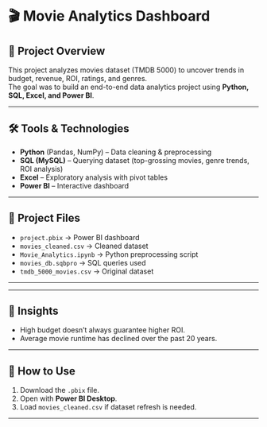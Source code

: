 # 🎬 Movie Analytics Dashboard

## 📌 Project Overview
This project analyzes movies dataset (TMDB 5000) to uncover trends in budget, revenue, ROI, ratings, and genres.  
The goal was to build an end-to-end data analytics project using **Python, SQL, Excel, and Power BI**.

---

## 🛠️ Tools & Technologies
- **Python** (Pandas, NumPy) – Data cleaning & preprocessing  
- **SQL (MySQL)** – Querying dataset (top-grossing movies, genre trends, ROI analysis)  
- **Excel** – Exploratory analysis with pivot tables  
- **Power BI** – Interactive dashboard  

---

## 📂 Project Files
- `project.pbix` → Power BI dashboard  
- `movies_cleaned.csv` → Cleaned dataset  
- `Movie_Analytics.ipynb` → Python preprocessing script  
- `movies_db.sqbpro` → SQL queries used  
- `tmdb_5000_movies.csv` → Original dataset

---
---

## 🚀 Insights  
- High budget doesn’t always guarantee higher ROI.  
- Average movie runtime has declined over the past 20 years.  

---

## 📎 How to Use
1. Download the `.pbix` file.  
2. Open with **Power BI Desktop**.  
3. Load `movies_cleaned.csv` if dataset refresh is needed.  

---
